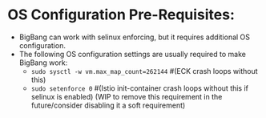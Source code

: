 # OS Configuration Pre-Requisites:

* BigBang can work with selinux enforcing, but it requires additional OS configuration. 
* The following OS configuration settings are usually required to make BigBang work:
  * `sudo sysctl -w vm.max_map_count=262144`    #(ECK crash loops without this)
  * `sudo setenforce 0`   #(Istio init-container crash loops without this if selinux is enabled) (WIP to remove this requirement in the future/consider disabling it a soft requirement)